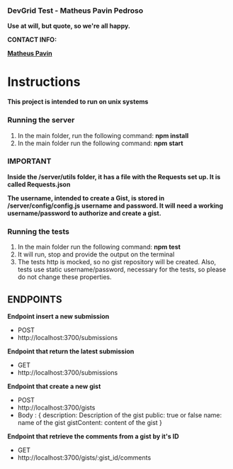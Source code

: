 ### DevGrid Test - Matheus Pavin Pedroso

**Use at will, but quote, so we're all happy.**

**CONTACT INFO:**

**[Matheus Pavin](https://matheuspavin.github.io)**

# Instructions

**This project is intended to run on unix systems**

### Running the server

1. In the main folder, run the following command: **npm install**
1. In the main folder run the following command: **npm start**

### IMPORTANT
**Inside the /server/utils folder, it has a file with the Requests set up. It is called Requests.json**

**The username, intended to create a Gist, is stored in /server/config/config.js username and password. It will need a working username/password to authorize and create a gist.**

### Running the tests
1. In the main folder run the following command: **npm test**
1. It will run, stop and provide the output on the terminal
1. The tests http is mocked, so no gist repository will be created. Also, tests use static username/password, necessary for the tests, so please do not change these properties.


## ENDPOINTS

**Endpoint insert a new submission**
- POST
- http://localhost:3700/submissions

**Endpoint that return the latest submission**
- GET
- http://localhost:3700/submissions

**Endpoint that create a new gist**
- POST
- http://localhost:3700/gists
- Body : { description: Description of the gist
           public: true or false
           name: name of the gist
           gistContent: content of the gist
         }

**Endpoint that retrieve the comments from a gist by it's ID**
- GET
- http://localhost:3700/gists/:gist_id/comments

